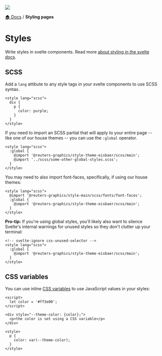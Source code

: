 ![](https://graphics.thomsonreuters.com/style-assets/images/logos/reuters-graphics-logo/svg/graphics-logo-color-dark.svg)

[🏠 Docs](https://github.com/reuters-graphics/bluprint_graphics-kit/blob/master/docs/developers/README.md) / **Styling pages**

# Styles

Write styles in svelte components. Read more [about styling in the svelte docs](https://svelte.dev/tutorial/styling).

## SCSS

Add a `lang` attibute to any style tags in your svelte components to use SCSS syntax.

```svelte
<style lang="scss">
  div {
    p {
      color: purple;
    }
  }
</style>
```

If you need to import an SCSS partial that will apply to your entire page -- like one of our house themes -- you can use the `:global` operator.

```svelte
<style lang="scss">
  :global {
    @import '@reuters-graphics/style-theme-eisbaer/scss/main';
    @import '../scss/some-other-global-styles.scss';
  }
</style>
```

You may need to also import font-faces, specifically, if using our house themes:

```svelte
<style lang="scss">
  @import '@reuters-graphics/style-main/scss/fonts/font-faces';
  :global {
    @import '@reuters-graphics/style-theme-eisbaer/scss/main';
  }
</style>
```

**Pro-tip:** If you're using global styles, you'll likely also want to silence Svelte's internal warnings for unused styles so they don't clutter up your terminal:

```svelte
<!-- svelte-ignore css-unused-selector -->
<style lang="scss">
  :global {
    @import '@reuters-graphics/style-theme-eisbaer/scss/main';
  }
</style>
```

## CSS variables

You can use inline [CSS variables](https://developer.mozilla.org/en-US/docs/Web/CSS/Using_CSS_custom_properties) to use JavaScript values in your styles:

```svelte
<script>
  let color = '#ff3e00';
</script>

<div style="--theme-color: {color};">
  <p>the color is set using a CSS variable</p>
</div>

<style>
  p {
    color: var(--theme-color);
  }
</style>
```
